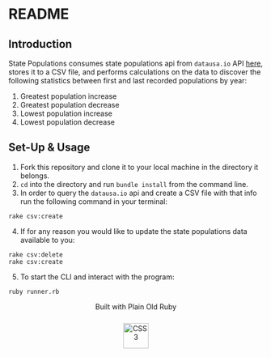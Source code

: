 # README

## Introduction

State Populations consumes state populations api from `datausa.io` API [here](https://datausa.io/api/data?drilldowns=State&measures=Population), stores it to a CSV file, and performs calculations on the data to discover the following statistics between first and last recorded populations by year: 
  1. Greatest population increase 
  2. Greatest population decrease 
  3. Lowest population increase 
  4. Lowest population decrease 

## Set-Up & Usage

1. Fork this repository and clone it to your local machine in the directory it belongs. 
2. `cd` into the directory and run `bundle install` from the command line. 
3. In order to query the `datausa.io` api and create a CSV file with that info run the following command in your terminal:
```
rake csv:create
```
4. If for any reason you would like to update the state populations data available to you: 
```
rake csv:delete
rake csv:create
```
5. To start the CLI and interact with the program:
```
ruby runner.rb
```

<div align="center">   
    <p>Built with Plain Old Ruby</p>
    <a href="https://www.ruby-lang.org/en/" target="_blank"><img style="margin: 10px" src="https://profilinator.rishav.dev/skills-assets/ruby-original-wordmark.svg" alt="CSS3" height="50" /></a>   
</div>
